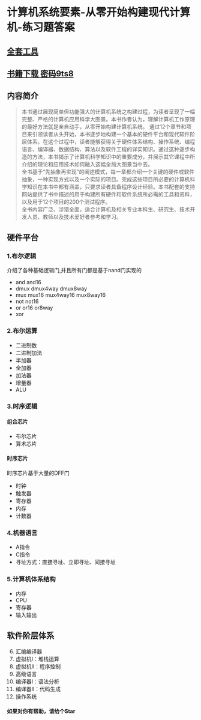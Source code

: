 # 计算机系统要素-从零开始构建现代计算机-练习题答案
## [全套工具](https://github.com/woai3c/teocs-exercises/blob/master/nand2tetris.zip)
## [书籍下载 密码9ts8](https://pan.baidu.com/s/1iNQp1PXgbHBSYcs9Ufet4g) 

## 内容简介
>本书通过展现简单但功能强大的计算机系统之构建过程，为读者呈现了一幅完整、严格的计算机应用科学大图景。本书作者认为，理解计算机工作原理的最好方法就是亲自动手，从零开始构建计算机系统。
通过12个章节和项目来引领读者从头开始，本书逐步地构建一个基本的硬件平台和现代软件阶层体系。在这个过程中，读者能够获得关于硬件体系结构、操作系统、编程语言、编译器、数据结构、算法以及软件工程的详实知识。通过这种逐步构造的方法，本书揭示了计算机科学知识中的重要成分，并展示其它课程中所介绍的理论和应用技术如何融入这幅全局大图景当中去。
<br>全书基于“先抽象再实现”的阐述模式，每一章都介绍一个关键的硬件或软件抽象，一种实现方式以及一个实际的项目。完成这些项目所必要的计算机科学知识在本书中都有涵盖，只要求读者具备程序设计经验。本书配套的支持网站提供了书中描述的用于构建所有硬件和软件系统所必需的工具和资料，以及用于12个项目的200个测试程序。<br>
全书内容广泛、涉猎全面，适合计算机及相关专业本科生、研究生、技术开发人员、教师以及技术爱好者参考和学习。


## 硬件平台

### 1.布尔逻辑
介绍了各种基础逻辑门,并且所有门都是基于nand门实现的
* and  and16
* dmux  dmux4way  dmux8way
* mux  mux16  mux4way16  mux8way16
* not  not16
* or  or16  or8way
* xor

### 2.布尔运算
* 二进制数
* 二进制加法
* 半加器
* 全加器
* 加法器
* 增量器
* ALU

### 3.时序逻辑
#### 组合芯片
* 布尔芯片
* 算术芯片

#### 时序芯片
时序芯片基于大量的DFF门
* 时钟 
* 触发器 
* 寄存器 
* 内存
* 计数器


### 4.机器语言
* A指令
* C指令
* 寻址方式：直接寻址、立即寻址、间接寻址

### 5.计算机体系结构
* 内存
* CPU
* 寄存器
* 输入输出

## 软件阶层体系
6. 汇编编译器
7. 虚拟机I：堆栈运算
8. 虚拟机II：程序控制
9. 高级语言
10. 编译器I：语法分析
11. 编译器II：代码生成
12. 操作系统

#### 如果对你有帮助，请给个Star

